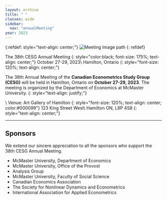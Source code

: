 ```yaml
---
layout: archive
title: " "
classes: wide
sidebar:
  nav: "annualMeeting"
year: 2023
---
```

{:refdef: style="text-align: center;"}
![Meeting Image path](/assets/images/{{page.year}}/annualMeeting.jpg)
{: refdef}


The 38th CESG Annual Meeting
{: style="color:black; font-size: 175%; text-align: center;"}
October 27-29, 2023\\
Hamilton, Ontario
{: style="font-size: 120%; text-align: center;"}

The 38th Annual Meeting of the **Canadian Econometrics Study Group (CESG)** will be held in Hamilton, Ontario on **October 27-29, 2023**. The meeting is organized by the Department of Economics at McMaster University.
{: style="text-align: justify;"}

\\
Venue: Art Gallery of Hamilton
{: style="font-size: 120%; text-align: center; color:#000099"}
123 King Street West\\
Hamilton ON, L8P 4S8
{: style="text-align: center;"}



---
## Sponsors

We extend our sincere appreciation to all the sponsors who support the 38th CESG Annual Meeting. 
- McMaster University, Department of Economics
- McMaster University, Office of the Provost
- Analysis Group
- McMaster University, Faculty of Social Science
- Canadian Economics Association
- The Society for Nonlinear Dynamics and Econometrics
- International Association for Applied Econometrics

